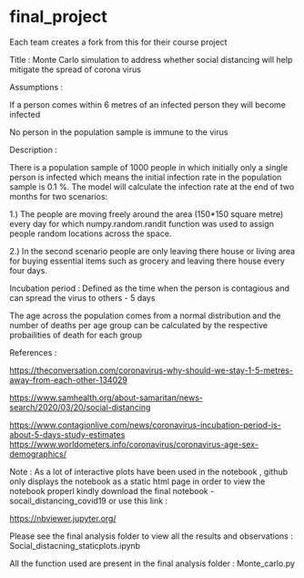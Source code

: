# final_project
Each team creates a fork from this for their course project

Title : Monte Carlo simulation to address whether social distancing will help mitigate the spread of corona virus 

Assumptions : 

If a person comes within 6 metres of an infected person they will become infected 

No person in the population sample is immune to the virus 

Description : 

There is a population sample of 1000 people in which initially only a single person is infected which means the initial infection rate in the population sample is 0.1 %. The model will calculate the infection rate at the end of two months for two scenarios: 

1.) The people are moving freely around the area (150*150 square metre)  every day for which numpy.random.randit function was used to assign people random locations across the space.

2.) In the second scenario people are only leaving there house or living area for buying essential items such as grocery and leaving there house every four days.

Incubation period : Defined as the time when the person is contagious and can spread the virus to others - 5 days 

The age across the population comes from a normal distribution and the number of deaths per age group can be calculated by the respective probailities of death for each group

References : 

https://theconversation.com/coronavirus-why-should-we-stay-1-5-metres-away-from-each-other-134029

https://www.samhealth.org/about-samaritan/news-search/2020/03/20/social-distancing

https://www.contagionlive.com/news/coronavirus-incubation-period-is-about-5-days-study-estimates
https://www.worldometers.info/coronavirus/coronavirus-age-sex-demographics/

Note : As a lot of interactive plots have been used in the notebook , github only displays the notebook as a static html page in order to view the notebook properl kindly download the final notebook - socail_distancing_covid19 or use this link : 

https://nbviewer.jupyter.org/ 

Please see the final analysis folder to view all the results and observations : Social_distacning_staticplots.ipynb 

All the function used are present in the final analysis folder : Monte_carlo.py
